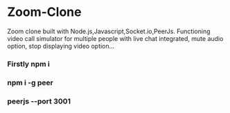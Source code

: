 # Zoom-Clone
Zoom clone built with Node.js,Javascript,Socket.io,PeerJs. Functioning video call simulator for multiple people with live chat integrated, mute audio option, stop displaying video option...
  ### Firstly npm i 
  ### npm i -g peer
  ### peerjs --port 3001
